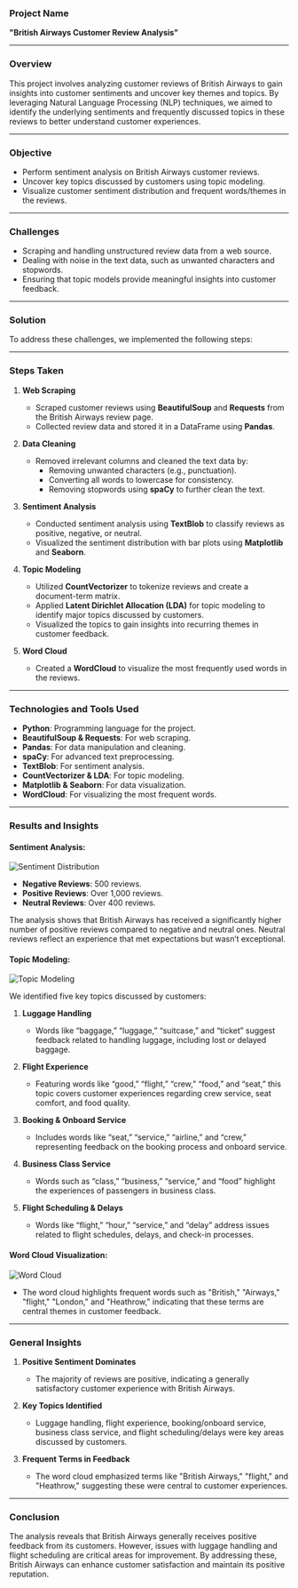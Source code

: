 ### **Project Name**
**"British Airways Customer Review Analysis"**

---

### **Overview**
This project involves analyzing customer reviews of British Airways to gain insights into customer sentiments and uncover key themes and topics. By leveraging Natural Language Processing (NLP) techniques, we aimed to identify the underlying sentiments and frequently discussed topics in these reviews to better understand customer experiences.

---

### **Objective**
- Perform sentiment analysis on British Airways customer reviews.
- Uncover key topics discussed by customers using topic modeling.
- Visualize customer sentiment distribution and frequent words/themes in the reviews.

---

### **Challenges**
- Scraping and handling unstructured review data from a web source.
- Dealing with noise in the text data, such as unwanted characters and stopwords.
- Ensuring that topic models provide meaningful insights into customer feedback.

---

### **Solution**
To address these challenges, we implemented the following steps:

---

### **Steps Taken**

1. **Web Scraping**  
   - Scraped customer reviews using **BeautifulSoup** and **Requests** from the British Airways review page.
   - Collected review data and stored it in a DataFrame using **Pandas**.

2. **Data Cleaning**  
   - Removed irrelevant columns and cleaned the text data by:
     - Removing unwanted characters (e.g., punctuation).
     - Converting all words to lowercase for consistency.
     - Removing stopwords using **spaCy** to further clean the text.

3. **Sentiment Analysis**  
   - Conducted sentiment analysis using **TextBlob** to classify reviews as positive, negative, or neutral.
   - Visualized the sentiment distribution with bar plots using **Matplotlib** and **Seaborn**.

4. **Topic Modeling**  
   - Utilized **CountVectorizer** to tokenize reviews and create a document-term matrix.
   - Applied **Latent Dirichlet Allocation (LDA)** for topic modeling to identify major topics discussed by customers.
   - Visualized the topics to gain insights into recurring themes in customer feedback.

5. **Word Cloud**  
   - Created a **WordCloud** to visualize the most frequently used words in the reviews.

---

### **Technologies and Tools Used**
- **Python**: Programming language for the project.
- **BeautifulSoup & Requests**: For web scraping.
- **Pandas**: For data manipulation and cleaning.
- **spaCy**: For advanced text preprocessing.
- **TextBlob**: For sentiment analysis.
- **CountVectorizer & LDA**: For topic modeling.
- **Matplotlib & Seaborn**: For data visualization.
- **WordCloud**: For visualizing the most frequent words.

---

### **Results and Insights**

#### **Sentiment Analysis:**

![Sentiment Distribution](British-Airways-Customer-Review-Analysis/sentiment%20analysis.png)

- **Negative Reviews**: 500 reviews.
- **Positive Reviews**: Over 1,000 reviews.
- **Neutral Reviews**: Over 400 reviews.

The analysis shows that British Airways has received a significantly higher number of positive reviews compared to negative and neutral ones. Neutral reviews reflect an experience that met expectations but wasn’t exceptional.

#### **Topic Modeling:**

![Topic Modeling](British-Airways-Customer-Review-Analysis/topic%20modelling.png)

We identified five key topics discussed by customers:

1. **Luggage Handling**  
   - Words like “baggage,” “luggage,” “suitcase,” and “ticket” suggest feedback related to handling luggage, including lost or delayed baggage.

2. **Flight Experience**  
   - Featuring words like “good,” “flight,” “crew,” “food,” and “seat,” this topic covers customer experiences regarding crew service, seat comfort, and food quality.

3. **Booking & Onboard Service**  
   - Includes words like “seat,” “service,” “airline,” and “crew,” representing feedback on the booking process and onboard service.

4. **Business Class Service**  
   - Words such as “class,” “business,” “service,” and “food” highlight the experiences of passengers in business class.

5. **Flight Scheduling & Delays**  
   - Words like “flight,” “hour,” “service,” and “delay” address issues related to flight schedules, delays, and check-in processes.

#### **Word Cloud Visualization:**

![Word Cloud](British-Airways-Customer-Review-Analysis/word%20clouds.png)

- The word cloud highlights frequent words such as "British," "Airways," "flight," "London," and "Heathrow," indicating that these terms are central themes in customer feedback.
  
---

### **General Insights**
1. **Positive Sentiment Dominates**  
   - The majority of reviews are positive, indicating a generally satisfactory customer experience with British Airways.

2. **Key Topics Identified**  
   - Luggage handling, flight experience, booking/onboard service, business class service, and flight scheduling/delays were key areas discussed by customers.

3. **Frequent Terms in Feedback**  
   - The word cloud emphasized terms like "British Airways," "flight," and "Heathrow," suggesting these were central to customer experiences.

---

### **Conclusion**
The analysis reveals that British Airways generally receives positive feedback from its customers. However, issues with luggage handling and flight scheduling are critical areas for improvement. By addressing these, British Airways can enhance customer satisfaction and maintain its positive reputation.
